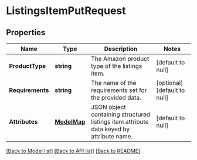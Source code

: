 # ListingsItemPutRequest

## Properties
Name | Type | Description | Notes
------------ | ------------- | ------------- | -------------
**ProductType** | **string** | The Amazon product type of the listings item. | [default to null]
**Requirements** | **string** | The name of the requirements set for the provided data. | [optional] [default to null]
**Attributes** | [**ModelMap**](interface{}.md) | JSON object containing structured listings item attribute data keyed by attribute name. | [default to null]

[[Back to Model list]](../README.md#documentation-for-models) [[Back to API list]](../README.md#documentation-for-api-endpoints) [[Back to README]](../README.md)

